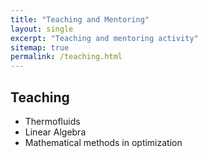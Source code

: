 ```yaml
---
title: "Teaching and Mentoring"
layout: single
excerpt: "Teaching and mentoring activity"
sitemap: true
permalink: /teaching.html
---
```



## Teaching
- Thermofluids
- Linear Algebra
- Mathematical methods in optimization